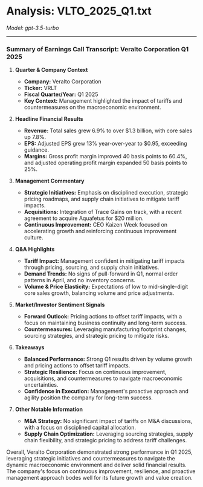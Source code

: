 # Analysis: VLTO_2025_Q1.txt

*Model: gpt-3.5-turbo*

---

### Summary of Earnings Call Transcript: Veralto Corporation Q1 2025

1. **Quarter & Company Context**
   - **Company:** Veralto Corporation
   - **Ticker:** VRLT
   - **Fiscal Quarter/Year:** Q1 2025
   - **Key Context:** Management highlighted the impact of tariffs and countermeasures on the macroeconomic environment.

2. **Headline Financial Results**
   - **Revenue:** Total sales grew 6.9% to over $1.3 billion, with core sales up 7.8%.
   - **EPS:** Adjusted EPS grew 13% year-over-year to $0.95, exceeding guidance.
   - **Margins:** Gross profit margin improved 40 basis points to 60.4%, and adjusted operating profit margin expanded 50 basis points to 25%.

3. **Management Commentary**
   - **Strategic Initiatives:** Emphasis on disciplined execution, strategic pricing roadmaps, and supply chain initiatives to mitigate tariff impacts.
   - **Acquisitions:** Integration of Trace Gains on track, with a recent agreement to acquire Aquafetus for $20 million.
   - **Continuous Improvement:** CEO Kaizen Week focused on accelerating growth and reinforcing continuous improvement culture.

4. **Q&A Highlights**
   - **Tariff Impact:** Management confident in mitigating tariff impacts through pricing, sourcing, and supply chain initiatives.
   - **Demand Trends:** No signs of pull-forward in Q1, normal order patterns in April, and no inventory concerns.
   - **Volume & Price Elasticity:** Expectations of low to mid-single-digit core sales growth, balancing volume and price adjustments.

5. **Market/Investor Sentiment Signals**
   - **Forward Outlook:** Pricing actions to offset tariff impacts, with a focus on maintaining business continuity and long-term success.
   - **Countermeasures:** Leveraging manufacturing footprint changes, sourcing strategies, and strategic pricing to mitigate risks.

6. **Takeaways**
   - **Balanced Performance:** Strong Q1 results driven by volume growth and pricing actions to offset tariff impacts.
   - **Strategic Resilience:** Focus on continuous improvement, acquisitions, and countermeasures to navigate macroeconomic uncertainties.
   - **Confidence in Execution:** Management's proactive approach and agility position the company for long-term success.

7. **Other Notable Information**
   - **M&A Strategy:** No significant impact of tariffs on M&A discussions, with a focus on disciplined capital allocation.
   - **Supply Chain Optimization:** Leveraging sourcing strategies, supply chain flexibility, and strategic pricing to address tariff challenges.

Overall, Veralto Corporation demonstrated strong performance in Q1 2025, leveraging strategic initiatives and countermeasures to navigate the dynamic macroeconomic environment and deliver solid financial results. The company's focus on continuous improvement, resilience, and proactive management approach bodes well for its future growth and value creation.